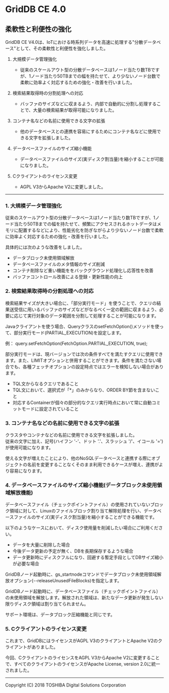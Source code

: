 # GridDB CE 4.0

## 柔軟性と利便性の強化

GridDB CE V4.0は、IoTにおける時系列データを高速に処理する"分散データベース"として、その柔軟性と利便性を強化しました。

1. 大規模データ管理強化
    - 従来のスケールアウト型の分散データベースは1ノード当たり数TBですが、1ノード当たり50TBまでの幅を持たせて、より少ないノード台数で柔軟に効率よく対応するための強化・改善を行いました。

2. 検索結果取得時の分割処理への対応
    - バッファのサイズなどに収まるよう、内部で自動的に分割し処理することで、大量の検索結果が取得可能になりました。
3. コンテナ名などの名前に使用できる文字の拡張
    - 他のデータベースとの連携を容易にするためにコンテナ名などに使用できる文字を拡張しました。
4. データベースファイルのサイズ縮小機能
    - データベースファイルのサイズ(実ディスク割当量)を縮小することが可能になりました。 
5. Cクライアントのライセンス変更
    - AGPL V3からApache V2に変更しました。

---

### 1. 大規模データ管理強化

従来のスケールアウト型の分散データベースは1ノード当たり数TBですが、1ノード当たり50TBまでの幅を持たせて、頻繁にアクセスされるホットデータはメモリに配置するなどにより、性能劣化を防ぎながらより少ないノード台数で柔軟に効率よく対応するための強化・改善を行いました。

具体的には次のような改善をしました。
- データブロック未使用領域解放
- データベースファイルのメタ情報のサイズ削減
- コンテナ削除など重い機能ををバックグラウンド処理化し応答性を改善
- バッファコントロール改善による登録・更新性能の向上


### 2. 検索結果取得時の分割処理への対応

検索結果サイズが大きい場合に、「部分実行モード」を使うことで、クエリの結果送受信に用いるバッファのサイズなどがなるべく一定の範囲に収まるよう、必要に応じて実行対象のデータ範囲を分割して処理することが可能になります。

Javaクライアントを使う場合、QueryクラスのsetFetchOption()メソッドを使って、部分実行モード(PARTIAL_EXECUTION)を設定します。

例： query.setFetchOption(FetchOption.PARTIAL_EXECUTION, true);

部分実行モードは、現バージョンでは次の条件すべてを満たすクエリに使用できます。また、LIMITオプションと併用することができます。条件を満たさない場合でも、各種フェッチオプションの設定時点ではエラーを検知しない場合があります。
- TQL文からなるクエリであること
- TQL文において、選択式が「*」のみからなり、ORDER BY節を含まないこと
- 対応するContainerが個々の部分的なクエリ実行時点において常に自動コミットモードに設定されていること


### 3. コンテナ名などの名前に使用できる文字の拡張

クラスタやコンテナなどの名前に使用できる文字を拡張しました。  
従来の文字に加え、記号(ハイフン '-'、ドット '.'、スラッシュ '/'、イコール '=')が使用可能になります。  

使える文字が増えたことにより、他のNoSQLデータベースと連携する際にオブジェクトの名前を変更することなくそのまま利用できるケースが増え、連携がより容易になります。


### 4. データベースファイルのサイズ縮小機能(データブロック未使用領域解放機能)

データベースファイル（チェックポイントファイル）の使用されていないブロック領域に対して、Linuxのファイルブロック割り当て解除処理を行い、データベースファイルのサイズ(実ディスク割当量)を縮小することができる機能です。 

以下のようなケースにおいて、ディスク使用量を削減したい場合にご利用ください。 
- データを大量に削除した場合 
- 今後データ更新の予定が無く、DBを長期保存するような場合 
- データ更新時にディスクフルになり、回避する暫定手段としてDBサイズ縮小が必要な場合 

GridDBノード起動時に、gs_startnodeコマンドでデータブロック未使用領域解放オプション(--releaseUnusedFileBlocks)を指定します。 

GridDBノード起動時に、データベースファイル（チェックポイントファイル）の未使用領域を解放します。解放された領域は、新たなデータ更新が発生しない限りディスク領域は割り当てられません。 

サポート環境は、データブロック圧縮機能と同じです。 

### 5. Cクライアントのライセンス変更

これまで、GridDBにはライセンスがAGPL V3のクライアントとApache V2のクライアントがありました。

今回、CクライアントのライセンスをAGPL V3からApache V2に変更することで、すべてのクライアントのライセンスがApache License, version 2.0に統一されました。


---

Copyright (C) 2018 TOSHIBA Digital Solutions Corporation
